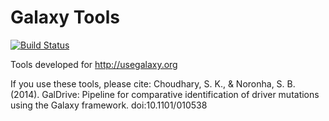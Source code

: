 Galaxy Tools
============

[![Build Status](https://travis-ci.org/saketkc/galaxy_tools.svg?branch=master)](https://travis-ci.org/saketkc/galaxy_tools)

Tools developed for http://usegalaxy.org

If you use these tools, please cite:
Choudhary, S. K., & Noronha, S. B. (2014). GalDrive: Pipeline for comparative identification of driver mutations using the Galaxy framework. doi:10.1101/010538

